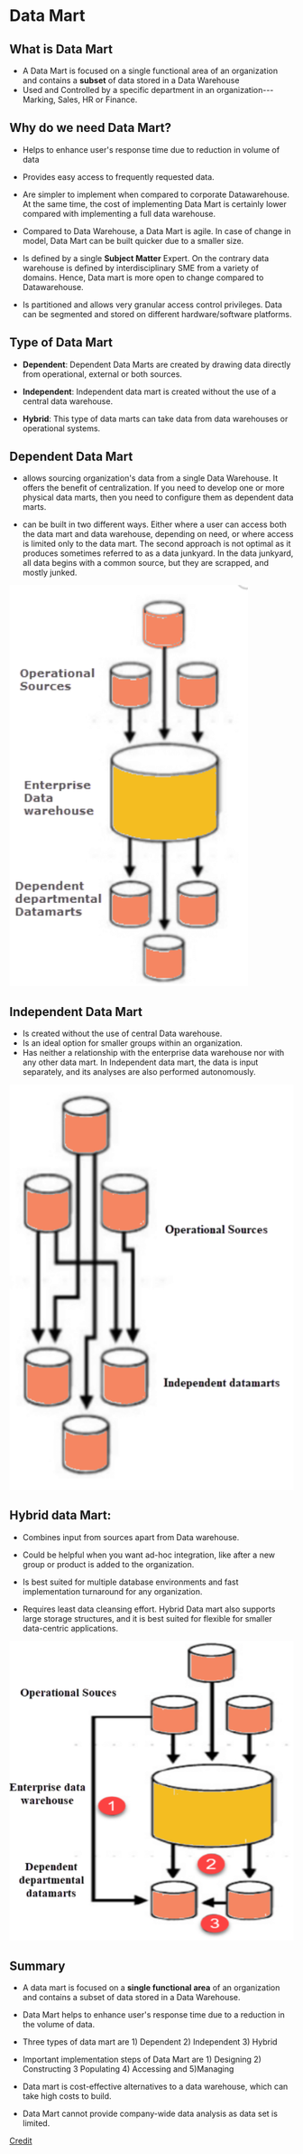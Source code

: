 Data Mart
====

What is Data Mart
----

- A Data Mart is focused on a single functional area of an organization and contains a **subset** of data stored in a Data Warehouse
- Used and Controlled by a specific department in an organization---Marking, Sales, HR or Finance.

Why do we need Data Mart?
----

- Helps to enhance user's response time due to reduction in volume of data

- Provides easy access to frequently requested data.

- Are simpler to implement when compared to corporate Datawarehouse. At the same time, the cost of implementing Data Mart is certainly lower compared with implementing a full data warehouse.

- Compared to Data Warehouse, a Data Mart is agile. In case of change in model, Data Mart can be built quicker due to a smaller size.

- Is defined by a single **Subject Matter** Expert. On the contrary data warehouse is defined by interdisciplinary SME from a variety of domains. Hence, Data mart is more open to change compared to Datawarehouse.

- Is partitioned and allows very granular access control privileges.
Data can be segmented and stored on different hardware/software platforms.

Type of Data Mart
----

- **Dependent**: Dependent Data Marts are created by drawing data directly from operational, external or both sources.

- **Independent**: Independent data mart is created without the use of a central data warehouse.

- **Hybrid**: This type of data marts can take data from data warehouses or operational systems.

Dependent Data Mart
----

- allows sourcing organization's data from a single Data Warehouse. It offers the benefit of centralization. If you need to develop one or more physical data marts, then you need to configure them as dependent data marts.

- can be built in two different ways. Either where a user can access both the data mart and data warehouse, depending on need, or where access is limited only to the data mart. The second approach is not optimal as it produces sometimes referred to as a data junkyard. In the data junkyard, all data begins with a common source, but they are scrapped, and mostly junked.

![dependent](_images/datamart-dependent-datamart.png)

Independent Data Mart
----

- Is created without the use of central Data warehouse.
- Is an ideal option for smaller groups within an organization.
- Has neither a relationship with the enterprise data warehouse nor with any other data mart. In Independent data mart, the data is input separately, and its analyses are also performed autonomously.

![independent](_images/datamart-independent-datamart.png)

Hybrid data Mart:
----

- Combines input from sources apart from Data warehouse. 
- Could be helpful when you want ad-hoc integration, like after a new group or product is added to the organization.

- Is best suited for multiple database environments and fast implementation turnaround for any organization. 

- Requires least data cleansing effort. Hybrid Data mart also supports large storage structures, and it is best suited for flexible for smaller data-centric applications.

![hybrid](_images/datamart-hybrid-datamart.png)

Summary
----

- A data mart is focused on a **single functional area** of an organization and contains a subset of data stored in a Data Warehouse.

- Data Mart helps to enhance user's response time due to a reduction in the volume of data.

- Three types of data mart are 1) Dependent 2) Independent 3) Hybrid

- Important implementation steps of Data Mart are 1) Designing 2) Constructing 3 Populating 4) Accessing and 5)Managing

- Data mart is cost-effective alternatives to a data warehouse, which can take high costs to build.

- Data Mart cannot provide company-wide data analysis as data set is limited.


[Credit](https://www.guru99.com/data-mart-tutorial.html)
